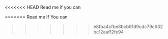 <<<<<<< HEAD
Read me if you can

=======
Read me If You can
>>>>>>> e8fba4cfbe8bcb91d9cdc79c632bc12aaff2fe94
